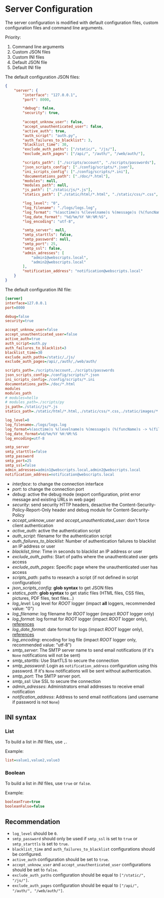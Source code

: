 # Server Configuration

The server configuration is modified with default configuration files, custom configuration files and command line arguments.

Priority:

 1. Command line arguments
 2. Custom JSON files
 3. Custom INI files
 4. Default JSON file
 5. Default INI file

The default configuration JSON files:
```json
{
    "server": {
        "interface": "127.0.0.1",
        "port": 8000,

        "debug": false,
        "security": true,
        
        "accept_unknow_user": false,
        "accept_unauthenticated_user": false,
        "active_auth": true,
        "auth_script": "auth.py",
        "auth_failures_to_blacklist": 3,
        "blacklist_time": 30,
        "exclude_auth_paths": ["/static/", "/js/"],
        "exclude_auth_pages": ["/api/", "/auth/", "/web/auth/"],

        "scripts_path": ["./scripts/account", "./scripts/passwords"],
        "json_scripts_config": ["./config/scripts/*.json"],
        "ini_scripts_config": ["./config/scripts/*.ini"],
        "documentations_path": ["./doc/*.html"],
        "modules": null,
        "modules_path": null,
        "js_path": ["./static/js/*.js"],
        "statics_path": ["./static/html/*.html", "./static/css/*.css", "./static/images/*.jpg", "./static/pdf/*.pdf"],

        "log_level": "0",
        "log_filename": "./logs/logs.log",
        "log_format": "%(asctime)s %(levelname)s %(message)s (%(funcName)s -> %(filename)s:%(lineno)d)",
        "log_date_format": "%d/%m/%Y %H:%M:%S",
        "log_encoding": "utf-8",

        "smtp_server": null,
        "smtp_starttls": false,
        "smtp_password": null,
        "smtp_port": 25,
        "smtp_ssl": false,
        "admin_adresses": [
            "admin1@webscripts.local",
            "admin2@webscripts.local"
        ],
        "notification_address": "notification@webscripts.local"
    }
}
```

The default configuration INI file:
```ini
[server]
interface=127.0.0.1                                                                            # required value
port=8000                                                                                      # required value

debug=false                                                                                    # Export config and get error messages on HTTP errors pages [NEVER true in production]
security=true                                                                                  # Add security HTTP headers

accept_unknow_user=false                                                                       # Don't force a user to re-authenticate
accept_unauthenticated_user=false                                                              # Don't force authentication for new user
active_auth=true                                                                               # Active auth page
auth_script=auth.py                                                                            # Change it to use a custom authentication script
auth_failures_to_blacklist=3                                                                   # Number of authentication failures to blacklist an IP address or user
blacklist_time=30                                                                              # Blacklist time in seconds
exclude_auth_paths=/static/,/js/                                                               # Start of paths where the unauthenticated user gets access
exclude_auth_pages=/api/,/auth/,/web/auth/                                                     # Specific page where the unauthenticated user has access

scripts_path=./scripts/account,./scripts/passwords                                             # Add scripts from location
json_scripts_config=./config/scripts/*.json                                                    # Add server configuration (syntax: json)
ini_scripts_config=./config/scripts/*.ini                                                      # Add server configuration (syntax: cfg, ini)
documentations_path=./doc/*.html                                                               # Add path to search documentation scripts
modules                                                                                        # Add custom modules (names) to the server
modules_path                                                                                   # Add directory to import custom modules
# modules=hello
# modules_path=./scripts/py
js_path=./static/js/*.js                                                                       # Add glob syntax files to get javascript files
statics_path=./static/html/*.html,./static/css/*.css,./static/images/*.jpg,./static/pdf/*.pdf  # Add glob syntax files to get static files

log_level=0                                                                                    # Set your custom log level {"0", "DEBUG", "INFO", "WARNING", "ERROR", "CRITICAL"}
log_filename=./logs/logs.log                                                                   # Write your custom logs in this filename
log_format=%(asctime)s %(levelname)s %(message)s (%(funcName)s -> %(filename)s:%(lineno)d)     # Format for your custom logs (https://docs.python.org/3/library/logging.html#id2)
log_date_format=%d/%m/%Y %H:%M:%S                                                              # Format date for your custom logs (https://docs.python.org/3/library/time.html#time.strftime)
log_encoding=utf-8                                                                             # Encoding for your custom log file

smtp_server                                                                                    # SMTP configuration is used to send notifications, the server name or the IP address of the SMTP server
smtp_starttls=false                                                                            # Using starttls to secure the connection
smtp_password                                                                                  # Password for email account (username is the notification_address configuration), if password is None the client send email without authentication
smtp_port=25                                                                                   # SMTP port
smtp_ssl=false                                                                                 # Using SSL (not starttls) to secure the connection
admin_adresses=admin1@webscripts.local,admin2@webscripts.local                                 # Administrators email addresses to receive the notification
notification_address=notification@webscripts.local                                             # Notification address to send the notification (the sender email address)
```

 - *interface*: to change the connection interface
 - *port*: to change the connection port
 - *debug*: active the debug mode (export configuration, print error message and existing URLs in web page)
 - *security*: send security HTTP headers, desactive the Content-Security-Policy-Report-Only header and debug module for Content-Security-Policy
 - *accept_unknow_user* and *accept_unauthenticated_user*: don't force client authentication
 - *active_auth*: active the authentication script
 - *auth_script*: filename for the authentication script
 - *auth_failures_to_blacklist*: Number of authentication failures to blacklist an IP address or user
 - *blacklist_time*: Time in seconds to blacklist an IP address or user
 - *exclude_auth_paths*: Start of paths where the unauthenticated user gets access
 - *exclude_auth_pages*: Specific page where the unauthenticated user has access
 - *scripts_path*: paths to research a script (if not defined in script configuration)
 - *json_scripts_config*: **glob syntax** to get JSON files
 - *statics_path*: **glob syntax** to get static files (HTML files, CSS files, pictures, PDF files, text files...)
 - *log_level*: Log level for *ROOT* logger (impact **all** loggers, recommended value: "0")
 - *log_filename*: log filename for *ROOT* logger (impact *ROOT* logger only)
 - *log_format*: log format for *ROOT* logger (impact *ROOT* logger only), [references](https://docs.python.org/3/library/logging.html#id2)
 - *log_date_format*: date format for logs (impact *ROOT* logger only), [references](https://docs.python.org/3/library/time.html#time.strftime)
 - *log_encoding*: encoding for log file (impact *ROOT* logger only, recommended value: "utf-8")
 - *smtp_server*: The SMTP server name to send email notifications (if it's `None` notifications will not be sent)
 - *smtp_starttls*: Use StartTLS to secure the connection
 - *smtp_password*: Login as `notification_address` configuration using this password. If it's `None` notifications will be sent without authentication.
 - *smtp_port*: The SMTP server port.
 - *smtp_ssl*: Use SSL to secure the connection
 - *admin_adresses*: Administrators email addresses to receive email notification
 - *notification_address*: Address to send email notifications (and username if password is not `None`)

## INI syntax

### List

To build a list in *INI* files, use `,`.

Example:
```ini
list=value1,value2,value3
```

### Boolean

To build a list in *INI* files, use `true` or `false`.

Example:
```ini
booleanTrue=true
booleanFalse=false
```

## Recommendation

 - `log_level` should be `0`.
 - `smtp_password` should only be used if `smtp_ssl` is set to `true` or `smtp_starttls` is set to `true`.
 - `blacklist_time` and `auth_failures_to_blacklist` configurations should be configured.
 - `active_auth` configuration should be set to `true`.
 - `accept_unknow_user` and `accept_unauthenticated_user` configurations should be set to `false`.
 - `exclude_auth_paths` configuration should be equal to `["/static/", "/js/"]`.
 - `exclude_auth_pages` configuration should be equal to `["/api/", "/auth/", "/web/auth/"]`.
